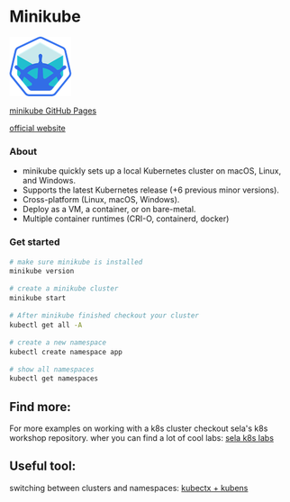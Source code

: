 # Minikube
![minikube](../images/minikube.png)

[minikube GitHub Pages](https://github.com/kubernetes/minikube)

[official website](https://minikube.sigs.k8s.io/)

### About
- minikube quickly sets up a local Kubernetes cluster on macOS, Linux, and Windows.
- Supports the latest Kubernetes release (+6 previous minor versions).
- Cross-platform (Linux, macOS, Windows).
- Deploy as a VM, a container, or on bare-metal.
- Multiple container runtimes (CRI-O, containerd, docker)


### Get started
```sh
# make sure minikube is installed
minikube version
```

```sh
# create a minikube cluster
minikube start
```


```sh
# After minikube finished checkout your cluster
kubectl get all -A
```

```sh
# create a new namespace
kubectl create namespace app
```

```sh
# show all namespaces
kubectl get namespaces
```

## Find more:
For more examples on working with a k8s cluster checkout sela's k8s workshop repository. wher you can find a lot of cool labs:
[sela k8s labs](https://gitlab.com/sela-kubernetes-workshop)

## Useful tool:
switching between clusters and namespaces:
[kubectx + kubens](https://github.com/ahmetb/kubectx)

